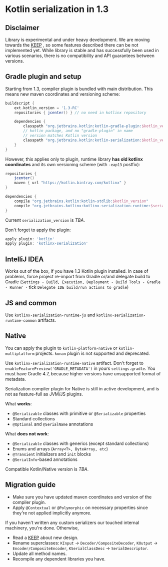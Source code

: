 # Kotlin serialization in 1.3

## Disclaimer

Library is experimental and under heavy development. We are moving towards the [KEEP](https://github.com/Kotlin/KEEP/blob/serialization/proposals/extensions/serialization.md)
, so some features described there can be not implemented yet.
While library is stable and has successfully been used in various scenarios, there is no compatibility and API guarantees between versions.

## Gradle plugin and setup

Starting from 1.3, compiler plugin is bundled with main distribution.
This means new maven coordinates and versioning scheme:

```gradle
buildscript {
    ext.kotlin_version = '1.3-RC'
    repositories { jcenter() } // no need in kotlinx repository

    dependencies {
        classpath "org.jetbrains.kotlin:kotlin-gradle-plugin:$kotlin_version"
        // kotlin package, and no "gradle-plugin" in name
        // version matches Kotlin version
        classpath "org.jetbrains.kotlin:kotlin-serialization:$kotlin_version"
    }
}
```

However, this applies only to plugin, runtime library **has old kotlinx coordinates**
and its own versioning scheme (with `-eap13` postfix):

```gradle
repositories {
    jcenter()
    maven { url "https://kotlin.bintray.com/kotlinx" }
}

dependencies {
    compile "org.jetbrains.kotlin:kotlin-stdlib:$kotlin_version"
    compile "org.jetbrains.kotlinx:kotlinx-serialization-runtime:$serialization_version"
}
``` 

Current `serialization_version` is _TBA_.

Don't forget to apply the plugin:

```gradle
apply plugin: 'kotlin'
apply plugin: 'kotlinx-serialization'
```

## IntelliJ IDEA

Works out of the box, if you have 1.3 Kotlin plugin installed.
In case of problems, force project re-import from Gradle or/and delegate build to Gradle
(`Settings - Build, Execution, Deployment - Build Tools - Gradle - Runner -` tick `Delegate IDE build/run actions to gradle`)

## JS and common

Use `kotlinx-serialization-runtime-js` and `kotlinx-serialization-runtime-common` artifacts.

## Native

You can apply the plugin to `kotlin-platform-native` or `kotlin-multiplatform` projects.
`konan` plugin is not supported and deprecated.

Use `kotlinx-serialization-runtime-native` artifact. Don't forget to `enableFeaturePreview('GRADLE_METADATA')`
in yours `settings.gradle`. You must have Gradle 4.7, because higher versions have unsupported format of metadata.

Serialization compiler plugin for Native is still in active development, and is not as feature-full as JVM/JS plugins.

What **works**: 

* `@Serializable` classes with primitive or `@Serializable` properties
* Standard collections
* `@Optional` and `@SerialName` annotations

What **does not work**:

* `@Serializable` classes with generics (except standard collections)
* Enums and arrays (`Array<T>, ByteArray, etc`)
* `@Transient` initializers and `init` blocks
* `@SerialInfo`-based annotations

Compatible Kotlin/Native version is _TBA_.

## Migration guide

* Make sure you have updated maven coordinates and version of the compiler plugin.
* Apply `@Contextual` or `@Polymorphic` on necessary properties since they're not applied implicitly anymore.

If you haven't written any custom serializers our touched internal machinery, you're done. Otherwise,

* Read a [KEEP](https://github.com/Kotlin/KEEP/blob/serialization/proposals/extensions/serialization.md) about new design.
* Rename superclasses: `KInput` -> `Decoder/CompositeDecoder`, `KOutput` -> `Encoder/CompositeEncoder`, `KSerialClassDesc` -> `SerialDescriptor`.
* Update all method names.
* Recompile any dependent libraries you have.




